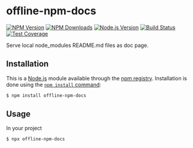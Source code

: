 # offline-npm-docs

[![NPM Version][npm-image]][npm-url]
[![NPM Downloads][downloads-image]][downloads-url]
[![Node.js Version][node-version-image]][node-version-url]
[![Build Status][travis-image]][travis-url]
[![Test Coverage][coveralls-image]][coveralls-url]

Serve local node_modules README.md files as doc page.

## Installation

This is a [Node.js](https://nodejs.org/en/) module available through the
[npm registry](https://www.npmjs.com/). Installation is done using the
[`npm install` command](https://docs.npmjs.com/getting-started/installing-npm-packages-locally):

```sh
$ npm install offline-npm-docs
```
## Usage
In your project

```sh
$ npx offline-npm-docs
```


[npm-image]: https://img.shields.io/npm/v/offline-npm-docs.svg
[npm-url]: https://npmjs.org/package/offline-npm-docs
[node-version-image]: https://img.shields.io/node/v/offline-npm-docs.svg
[node-version-url]: https://nodejs.org/en/download
[travis-image]: https://img.shields.io/travis/jshttp/offline-npm-docs.svg
[travis-url]: https://travis-ci.org/jshttp/offline-npm-docs
[coveralls-image]: https://img.shields.io/coveralls/jshttp/offline-npm-docs.svg
[coveralls-url]: https://coveralls.io/r/jshttp/offline-npm-docs?branch=master
[downloads-image]: https://img.shields.io/npm/dm/offline-npm-docs.svg
[downloads-url]: https://npmjs.org/package/offline-npm-docs
